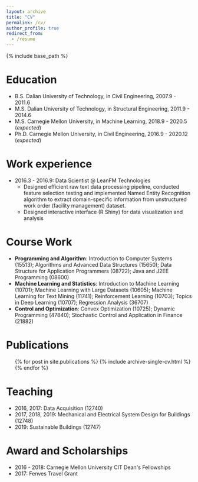```yaml
---
layout: archive
title: "CV"
permalink: /cv/
author_profile: true
redirect_from:
  - /resume
---
```


{% include base_path %}

Education
======
* B.S. Dalian University of Technology, in Civil Engineering, 2007.9 - 2011.6
* M.S. Dalian University of Technology, in Structural Engineering, 2011.9 - 2014.6
* M.S. Carnegie Mellon University, in Machine Learning, 2018.9 - 2020.5 (*expected*)
* Ph.D. Carnegie Mellon University, in Civil Engineering, 2016.9 - 2020.12 (*expected*)


Work experience
======
* 2016.3 - 2016.9: Data Scientist @ LeanFM Technologies
  * Designed efficient raw text data processing pipeline, conducted feature selection testing and implemented Named Entity Recognition algorithm to extract domain-specific information from unstructured work order (facility management) dataset.
  * Designed interactive interface (R Shiny) for data visualization and analysis

  
Course Work
======
* **Programming and Algorithm**: Introduction to Computer Systems (15513); Algorithms and Advanced Data Structures (15650); Data Structure for Application Programmers (08722); Java and J2EE Programming (08600)
* **Machine Learning and Statistics**: Introduction to Machine Learning (10701); Machine Learning with Large Datasets (10605); Machine Learning for Text Mining (11741); Reinforcement Learning (10703); Topics in Deep Learning (10707); Regression Analysis (36707)
* **Control and Optimization**: Convex Optimization (10725); Dynamic Programming (47840); Stochastic Control and Application in Finance (21882)


Publications
======
  <ul>{% for post in site.publications %}
    {% include archive-single-cv.html %}
  {% endfor %}</ul>
 
  
Teaching
======
* 2016, 2017: Data Acquisition (12740)
* 2017, 2018, 2019: Mechanical and Electrical System Design for Buildings (12748)
* 2019: Sustainable Buildings (12747)
  
Award and Scholarships
======
* 2016 - 2018: Carnegie Mellon University CIT Dean's Fellowships
* 2017: Fenves Travel Grant

